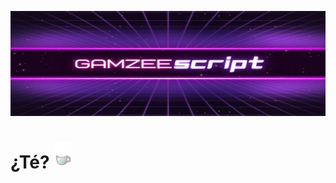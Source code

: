 
![Header](https://github.com/Gamzeescript/Gamzeescript/blob/master/src/bannef.png "Header")

# ¿Té? <img src="https://github.com/Gamzeescript/Gamzeescript/blob/master/src/mitea.gif" width="30px">

